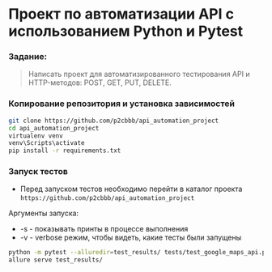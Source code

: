 # Проект по автоматизации API с использованием Python и Pytest

### Задание:
> Написать проект для автоматизированного тестирования API и HTTP-методов: POST, GET, PUT, DELETE.

### Копирование репозитория и установка зависимостей
```bash
git clone https://github.com/p2cbbb/api_automation_project
cd api_automation_project
virtualenv venv
venv\Scripts\activate
pip install -r requirements.txt
```

### Запуск тестов
 - Перед запуском тестов необходимо перейти в каталог проекта `https://github.com/p2cbbb/api_automation_project`
 
Аргументы запуска:
- -s - показывать принты в процессе выполнения
- -v - verbose режим, чтобы видеть, какие тесты были запущены
```bash
python -m pytest --alluredir=test_results/ tests/test_google_maps_api.py
allure serve test_results/
```